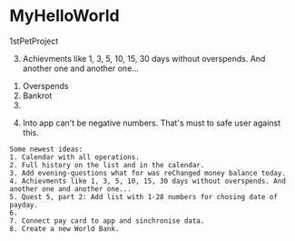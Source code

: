 # MyHelloWorld

 1stPetProject


<!-- NOTES -->
<!--1. --DONE--     Result from input must be written like Object with "comment", "amount", "color". -->
<!--2. --DONE--     Input with added/lessed moneys must accept only numbers. -->
3.  Achievments like 1, 3, 5, 10, 15, 30 days without overspends. And another one and another one...
  1) Overspends
  2) Bankrot
  3) 
4.  Into app can't be negative numbers. 
    That's must to safe user against this.

<!-- CONCEPTS -->
    Some newest ideas:
    1. Calendar with all operations.
    2. Full history on the list and in the calendar.
    3. Add evening-questions what for was reChanged money balance today.
    4. Achievments like 1, 3, 5, 10, 15, 30 days without overspends. And another one and another one...
    5. Quest 5, part 2: Add list with 1-28 numbers for chosing date of payday.
    6. 
    7. Connect pay card to app and sinchronise data.
    8. Create a new World Bank.